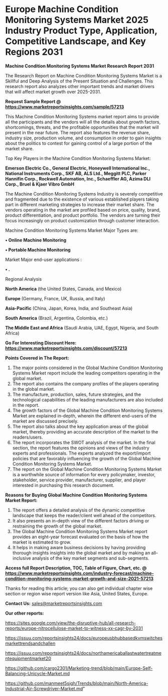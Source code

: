 # Europe Machine Condition Monitoring Systems Market 2025 Industry Product Type, Application, Competitive Landscape, and Key Regions 2031

<strong>Machine Condition Monitoring Systems Market Research Report 2031</strong>

The Research Report on Machine Condition Monitoring Systems Market is a Skillful and Deep Analysis of the Present Situation and Challenges. This research report also analyzes other important trends and market drivers that will affect market growth over 2025-2031.

<strong>Request Sample Report @ <a href=https://www.marketreportsinsights.com/sample/57213>https://www.marketreportsinsights.com/sample/57213</a></strong>

This Machine Condition Monitoring Systems market report aims to provide all the participants and the vendors will all the details about growth factors, shortcomings, threats, and the profitable opportunities that the market will present in the near future. The report also features the revenue share, industry size, production volume, and consumption in order to gain insights about the politics to contest for gaining control of a large portion of the market share.

Top Key Players in the Machine Condition Monitoring Systems Market:

<strong>Emerson Electric Co., General Electric, Honeywell International Inc., National Instruments Corp., SKF AB, ALS Ltd., Meggitt PLC, Parker Hannifin Corp., Rockwell Automation, Inc., Schaeffler AG, Azima DLI Corp., Bruel & Kjaer Vibro GmbH</strong>

The Machine Condition Monitoring Systems Industry is severely competitive and fragmented due to the existence of various established players taking part in different marketing strategies to increase their market share. The vendors operating in the market are profiled based on price, quality, brand, product differentiation, and product portfolio. The vendors are turning their focus increasingly on product customization through customer interaction.

Machine Condition Monitoring Systems Market Major Types are:

<strong>• Online Machine Monitoring

• Portable Machine Monitoring</strong>

Market Major end-user applications :

<strong>• .</strong>

Regional Analysis

</u><strong><b>North America</b></strong> (the United States, Canada, and Mexico)

<strong><b>Europe </b></strong>(Germany, France, UK, Russia, and Italy)

<strong><b>Asia-Pacific</b></strong> (China, Japan, Korea, India, and Southeast Asia)

<strong><b>South America</b></strong> (Brazil, Argentina, Colombia, etc.)

<strong><b>The Middle East and Africa</b></strong> (Saudi Arabia, UAE, Egypt, Nigeria, and South Africa)

<strong>Go For Interesting Discount Here: <a href=https://www.marketreportsinsights.com/discount/57213>https://www.marketreportsinsights.com/discount/57213</a></strong>

<strong>Points Covered in The Report:</strong>
<ol>
  <li>The major points considered in the Global Machine Condition Monitoring Systems Market report include the leading competitors operating in the global market.</li>
  <li>The report also contains the company profiles of the players operating in the global market.</li>
  <li>The manufacture, production, sales, future strategies, and the technological capabilities of the leading manufacturers are also included in the report.</li>
  <li>The growth factors of the Global Machine Condition Monitoring Systems Market are explained in-depth, wherein the different end-users of the market are discussed precisely.</li>
  <li>The report also talks about the key application areas of the global market, thereby providing an accurate description of the market to the readers/users.</li>
  <li>The report incorporates the SWOT analysis of the market. In the final section, the report features the opinions and views of the industry experts and professionals. The experts analyzed the export/import policies that are favorably influencing the growth of the Global Machine Condition Monitoring Systems Market.</li>
  <li>The report on the Global Machine Condition Monitoring Systems Market is a worthwhile source of information for every policymaker, investor, stakeholder, service provider, manufacturer, supplier, and player interested in purchasing this research document.</li>
</ol>
<strong>Reasons for Buying Global Machine Condition Monitoring Systems Market Report:</strong>

<ol>
  <li>The report offers a detailed analysis of the dynamic competitive landscape that keeps the reader/client well ahead of the competitors.</li>
  <li>It also presents an in-depth view of the different factors driving or restraining the growth of the global market.</li>
  <li>The Global Machine Condition Monitoring Systems Market report provides an eight-year forecast evaluated on the basis of how the market is estimated to grow.</li>
  <li>It helps in making aware business decisions by having providing thorough insights insights into the global market and by making an all-inclusive analysis of the key market segments and sub-segments.</li>
</ol>
<strong>Access full Report Description, TOC, Table of Figure, Chart, etc. @ <a href=https://www.marketreportsinsights.com/industry-forecast/machine-condition-monitoring-systems-market-growth-and-size-2021-57213>https://www.marketreportsinsights.com/industry-forecast/machine-condition-monitoring-systems-market-growth-and-size-2021-57213</a></strong>


Thanks for reading this article; you can also get individual chapter wise section or region wise report version like Asia, United States, Europe.

<strong>Contact Us:</strong>
sales@marketreportsinsights.com

<strong>Our other reports:</strong>

<a href=https://sites.google.com/view/the-disruptive-hub/all-research-reports/europe-nitrocellulose-market-to-witness-xx-cagr-by-2031>https://sites.google.com/view/the-disruptive-hub/all-research-reports/europe-nitrocellulose-market-to-witness-xx-cagr-by-2031</a>

<a href=https://issuu.com/reportsinsights24/docs/europeusbhubbasedkvmswitchesmarkettrendsandchallen>https://issuu.com/reportsinsights24/docs/europeusbhubbasedkvmswitchesmarkettrendsandchallen</a>

<a href=https://issuu.com/reportsinsights24/docs/northamericaballastwatertreatmentequipmentmarket20>https://issuu.com/reportsinsights24/docs/northamericaballastwatertreatmentequipmentmarket20</a>

<a href=https://github.com/cargo2301/Marketing-trend/blob/main/Europe-Self-Balancing-Unicycle-Market.md>https://github.com/cargo2301/Marketing-trend/blob/main/Europe-Self-Balancing-Unicycle-Market.md</a>

<a href=https://github.com/manmeet5sigh/Trends/blob/main/North-America-Industrial-Air-Screwdriver-Market.md>https://github.com/manmeet5sigh/Trends/blob/main/North-America-Industrial-Air-Screwdriver-Market.md</a>"
